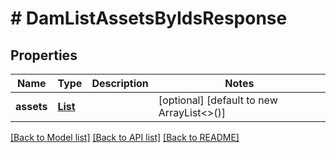 # # DamListAssetsByIdsResponse


## Properties 


Name | Type | Description | Notes
------------ | ------------- | ------------- | -------------
**assets**| [**List<DamAsset>**](DamAsset.md) |   | [optional] [default to new ArrayList<>()]


[[Back to Model list]](../../README.md#models) [[Back to API list]](../../README.md#endpoints) [[Back to README]](../../README.md)

